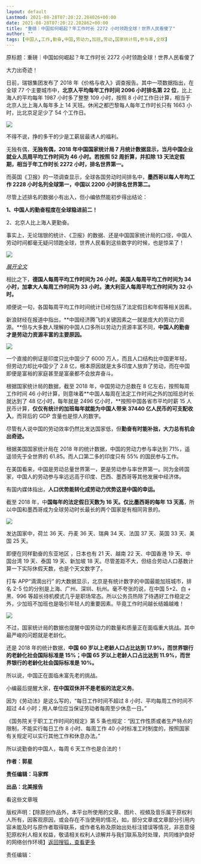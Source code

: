 ```yaml
---
layout: default
Lastmod: 2021-08-28T07:20:22.284026+00:00
date: 2021-08-28T07:20:22.282862+00:00
title: "重磅｜中国如何崛起？年工作时长 2272 小时领跑全球！世界人民看傻了"
author: ""
tags: [中国人,工作,勤奋,中国,劳动力,加班,劳动,国家统计局,参与率,全球]
---
```


原标题：重磅｜中国如何崛起？年工作时长 2272 小时领跑全球！世界人民看傻了

大力出奇迹！

日前，瑞银集团发布了 2018 年《价格与收入》调查报告。其中一项数据指出，在全球 77 个主要城市中，**北京人平均每年工作时间 2096 小时排名第 22 位**，比上海人的平均每年 1987 小时多了整整 109 小时，按照 8 小时工作日计算，相当于北京人比上海人每年多上 14 天班。休闲之都巴黎每人每年工作时长只有 1663 小时，比北京足足少了 54 个工作日。

![](https://images.weserv.nl/?url=http%3A//5b0988e595225.cdn.sohucs.com/images/20190303/eac3d820b44146afb69b90b6db381688.jpeg)

不得不说，挣的多干的少是工薪层最诱人的福利。

无独有偶，**无独有偶，2018 年中国国家统计局 7 月统计数据显示，当月中国企业就业人员周平均工作时间为 46 小时。若按照 52 周折算，并扣除 13 天法定假期，相当于年工作时长 2272 小时，排名世界第一。**

而英国《卫报》的一项调查显示，全球各国劳动时间排名中，**墨西哥以每人年均工作 2228 小时名列全球第一，中国以 2200 小时排名世界第二。**

尽管上述排名的数据小有出入，但小编依然能初步得出结论：

**1、中国人的勤奋程度在全球稳进前二！**

2、北京人比上海人更勤奋。

事实上，无论瑞银的统计、《卫报》的数据、还是中国国家统计局的口径，中国人劳动时间都毫无疑问领跑全球，世界人民看到这些数字的时候，也是惊呆了！

![](https://images.weserv.nl/?url=http%3A//5b0988e595225.cdn.sohucs.com/images/20190303/ee0480ad257449cfaabdd70b3d5fc667.jpeg)

[_展开全文_]()

相比之下，**德国人每周平均工作时间为 26 小时。美国人每周平均工作时间为 34 小时，加拿大人每周工作时间为 33 小时。澳大利亚人每周平均工作时间为 32 小时。**

顺便说一句，各国每周平均工作时间统计已经包括了法定假日和年假等相关因素。

新浪财经在报道中指出，**中国经济腾飞的关键因素之一就是庞大的劳动力资源。**但与大多数人理解的中国人口多所以劳动力资源丰富不同，**中国人的勤奋才是劳动力资源丰富的主要原因。**

![](https://images.weserv.nl/?url=http%3A//5b0988e595225.cdn.sohucs.com/images/20190303/79a5d8dcf2c3439e95f399fcba1210e6.jpeg)

一个直接的例证是印度只比中国少了 6000 万人，而且人口结构比中国更年轻，但劳动力却比中国少了 2.8 亿，根本原因就是太多印度人放弃了劳动，而在中国即便是富裕的家庭甚至是富豪都不会放弃奋斗。

根据国家统计局的数据，截至 2018 年，中国劳动力总数在 8 亿左右，按照每周工作时间 46 小时计算，则意味着**中国人每周在法定工作时间之外的加班总时长就达到了 48 亿小时，每年就是 2496 亿小时，**按照中国各省市平均时薪 15 人民币计算，**仅仅有统计的加班每年就能为中国人带来 37440 亿人民币的可支配收入**，而背后的 GDP 含量也是惊人的数字。

尽管有人说中国的劳动效率仍然比发达国家低，但**勤奋有时能补拙，大力总有机会出奇迹。**

根据美国国家统计局在 2018 年的统计数据，中国的劳动力参与率达到 71%，遥遥领先于全世界的 61.85。而人口第二多的印度只有 55% 的国民参与工作。

在美国看来，中国是劳动总量世界第一，更是劳动参与率世界第一。同为金砖国家，中国人的劳动参与率远远高于印度、巴西、墨西哥等其他发展中经济体。

有国内媒体指出，**人口优势能转化成劳动力优势这是中国的幸运。**

截至 2018 年，中**国每年的法定假日天数为 16 天。仅比墨西哥的每年 13 天高**，所以中国和墨西哥成为全球劳动时长最长的两个国家是有相同背景的。

![](https://images.weserv.nl/?url=http%3A//5b0988e595225.cdn.sohucs.com/images/20190303/bae992466815473db8c9823836e190af.jpeg)

发达国家中，荷兰 36 天、丹麦 36 天、瑞典 34 天、法国 37 天、英国 33 天、美国 25 天。

即便在同样勤奋的东亚地区 ，日本也有 21 天、越南 22 天、中国香港 19 天、中国台湾 19 天、泰国 19 天、新加坡 18 天。尽管差距不大，但结合劳动人口基数计算一下实际休假天数，也是个天文数字了。

打车 APP“滴滴出行” 的大数据显示，北京是有统计数字的中国最能加班城市，排名 2-5 位的分别是上海、广州、深圳、杭州。毫不夸张的说，在中国 5+2、白 + 黑、996 等超长待机模式几乎是职场常态。所以公务员热除了待遇好工作稳定之外，少加班不加班也是吸引年轻人的重要因素。毕竟工作时间越长结婚越难！

![](https://images.weserv.nl/?url=http%3A//5b0988e595225.cdn.sohucs.com/images/20190303/5eea5606eda446f0a81849f19d45a530.jpeg)

不过，国家统计局的数据也提醒中国劳动力的数量和质量正在面临重大挑战。其中最严峻的问题就是老龄化。

还是 2018 年的统计数据，**中国 60 岁以上老龄人口占比达到 17.9%，而世界银行的老龄化社会国际标准是 15%；中国 65 岁以上老龄人口占比达到 11.9%，而世界银行的老龄化社会国际标准是 10%。**

所以说，中国正在面临未富先老的挑战。

小编最后提醒大家，**在中国双休并不是老板的法定义务**。

因为《劳动法》是这么写的，“每日工作时间不超过 8 小时、平均每周工作时间不超过 44 小时；用人单位应当保证劳动者每周至少休息一日。”

《国务院关于职工工作时间的规定》第 5 条也规定：“因工作性质或者生产特点的限制，不能实行每日工作 8 小时、每周工作 40 小时标准工时制度的，按照国家有关规定可以实行其他工作和休息办法。”

所以说勤奋的中国人，每周 6 天工作也是合法的！

**作者：郭星**

**责任编辑：马家辉**

**出品：北美报告**

看这些文章哦

版权声明：【除原创作品外，本平台所使用的文章、图片、视頻及音乐属于原权利人所有，因客观原因，或会存在不当使用的情况，如，部分文章或文章部分引用内容未能及时与原作者取得联系，或作者名称及原始出处标注错误等情况，非恶意侵犯原权利人相关权益，敬请相关权利人谅解并与我们联系及时处理，共同维护良好的网络创作环境】[返回搜狐，查看更多](https://www.sohu.com/?strategyid=00001&spm=smpc.content-abroad.content.3.1630135113870S1RfxhU "点击进入搜狐首页")

责任编辑：


